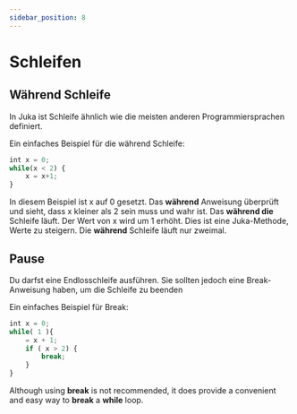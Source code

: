 ```yaml
---
sidebar_position: 8
---
```


# Schleifen

## Während Schleife

In Juka ist Schleife ähnlich wie die meisten anderen Programmiersprachen definiert.

Ein einfaches Beispiel für die während Schleife:

```jsx
int x = 0;
while(x < 2) {
    x = x+1;
}
```

In diesem Beispiel ist x auf 0 gesetzt. Das **während** Anweisung überprüft und sieht, dass x kleiner als 2 sein muss und wahr ist. Das **während die** Schleife läuft. Der Wert von x wird um 1 erhöht. Dies ist eine Juka-Methode, Werte zu steigern. Die **während** Schleife läuft nur zweimal.

## Pause
Du darfst eine Endlosschleife ausführen. Sie sollten jedoch eine Break-Anweisung haben, um die Schleife zu beenden

Ein einfaches Beispiel für Break:

```jsx
int x = 0;
while( 1 ){
    = x + 1;
    if ( x > 2) {
        break;
    }
}
```

Although using **break** is not recommended, it does provide a convenient and easy way to **break** a **while** loop.